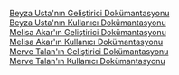 [Beyza Usta'nın Geliştirici Dokümantasyonu](https://app.gitbook.com/invite/0nNe4flfDbAqvrnnExiy/YLbHHnhBXOTV3bGVXjPD)<br/>
[Beyza Usta'nın Kullanıcı Dokümantasyonu](https://app.gitbook.com/invite/0nNe4flfDbAqvrnnExiy/Y4uriNsk02veOIgJWWeA)<br/>
[Melisa Akar'ın Geliştirici Dokümantasyonu](https://app.gitbook.com/invite/AneRPUYgZcz3zcZ1JjBZ/HIAI1jc822DZxWIUXHRA)<br/>
[Melisa Akar'ın Kullanıcı Dokümantasyonu](https://app.gitbook.com/invite/AneRPUYgZcz3zcZ1JjBZ/ZzIOELbglZ1N5k0ocfYt)<br/>
[Merve Talan'ın Geliştirici Dokümantasyonu](https://app.gitbook.com/invite/QBoQyOpuawDp8bYbbckj/JxT41VDSJrAZdqo4Yrbi)<br/>
[Merve Talan'ın Kullanıcı Dokümantasyonu](https://app.gitbook.com/invite/QBoQyOpuawDp8bYbbckj/hcNiUBN8kH8C1wpZBu5v)<br/>




